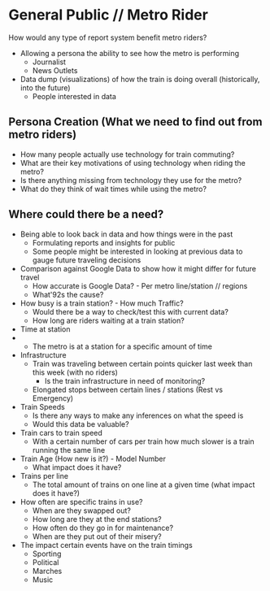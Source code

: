 # General Public // Metro Rider

How would any type of report system benefit metro riders?
- Allowing a persona the ability to see how the metro is performing
	- Journalist
	- News Outlets
- Data dump (visualizations) of how the train is doing overall (historically, into the future)
	- People interested in data

## Persona Creation (What we need to find out from metro riders)
- How many people actually use technology for train commuting?
- What are their key motivations of using technology when riding the metro?
- Is there anything missing from technology they use for the metro?
- What do they think of wait times while using the metro?

## Where could there be a need?
- Being able to look back in data and how things were in the past
	- Formulating reports and insights for public
	- Some people might be interested in looking at previous data to gauge future traveling decisions
- Comparison against Google Data to show how it might differ for future travel
	- How accurate is Google Data? - Per metro line/station // regions 
	- What\'92s the cause?
- How busy is a train station? - How much Traffic?
	- Would there be a way to check/test this with current data?
	- How long are riders waiting at a train station?
- Time at station
- - The metro is at a station for a specific amount of time
- Infrastructure
	- Train was traveling between certain points quicker last week than this week (with no riders)
		- Is the train infrastructure in need of monitoring?
	- Elongated stops between certain lines / stations (Rest vs Emergency)
- Train Speeds
	- Is there any ways to make any inferences on what the speed is
	- Would this data be valuable?
- Train cars to train speed
	- With a certain number of cars per train how much slower is a train running the same line
- Train Age (How new is it?) - Model Number
	- What impact does it have?
- Trains per line
	- The total amount of trains on one line at a given time (what impact does it have?)
- How often are specific trains in use?
	- When are they swapped out?
	- How long are they at the end stations?
	- How often do they go in for maintenance?
	- When are they put out of their misery?
- The impact certain events have on the train timings
	- Sporting
	- Political
	- Marches
	- Music